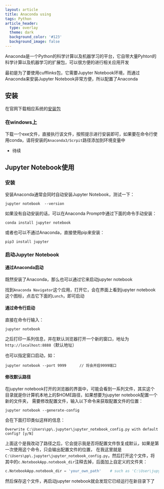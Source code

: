 ```yaml
---
layout: article
title: Anaconda using
tags: Python
article_header:
  type: overlay
  theme: dark
  background_color: '#123'
  background_image: false
---
```


Anaconda是一个Python的科学计算以及机器学习的平台，它自带大量Pyhton的科学计算以及机器学习的扩展包，可以很方便的进行相关应用开发

<!--more-->

最初是为了要使用cufflinks包，它需要Jupyter Notebook环境，而通过Anaconda来安装Jupyter Notebook非常方便，所以配置了Anaconda

## 安装

在官网下载相应系统的[安装包](https://www.anaconda.com/distribution/#download-section)

### 在windows上

下载一个exe文件，直接执行该文件，按照提示进行安装即可，如果要在命令行使用conda，请将安装的`Anaconda3/Scrpit`路径添加到环境变量中

- 待续

## Jupyter Notebook使用

### 安装

安装Anaconda通常会同时自动安装Jupyter Notebook，测试一下：
```
jupyter notebook  --version
```

如果没有自动安装的话，可以在Anaconda Prompt中通过下面的命令手动安装：
```
conda install jupyter notebook
```

或者也可以不通过Anaconda，直接使用pip来安装：
```
pip3 install jupyter
```

### 启动Jupyter Notebook

#### 通过Anaconda启动

既然安装了Anaconda，那么也可以通过它来启动jupyter notebook

找到`Anaconda Navigator`这个应用，打开它，会在界面上看到jupyter notebook这个图标，点击它下面的`Lunch`，即可启动


#### 通过命令行启动

直接在命令行输入：
```
jupyter notebook
```

之后打印一系列信息，并在默认浏览器打开一个新的窗口，地址为`http://localhost:8888`（默认地址）

也可以指定窗口启动，如：
```
jupyter notebook --port 9999      // 将会开启9999端口
```

#### 修改默认路径

在jupyter notebook打开的浏览器的界面中，可能会看到一系列文件，其实这个目录就是你计算机本地上的$HOME路径，如果想要为jupyter notebook配置一个新的文件夹，
需要修改配置文件，输入以下命令来获取配置文件的位置：
```
jupyter notebook --generate-config
```

会在下面打印类似这样的信息：
```
Overwrite C:\Users\pp\.jupyter\jupyter_notebook_config.py with default config? [y/N]
```

上面这个是我改动了路径之后，它会提示我是否将配置文件恢复成默认，如果是第一次使用这个命令，只会输出配置文件的位置，
在我这里就是`C:\Users\pp\.jupyter\jupyter_notebook_config.py`，然后打开这个文件，将其中的`c.NotebookApp.notebook_dir`注释去掉，后面加上自定义的文件夹：
```python
c.NotebookApp.notebook_dir = 'your_own_path'    # such as 'C:\User\jupy'
```

然后保存这个文件，再启动jupyter notebook就会发现它已经运行在新目录下了

